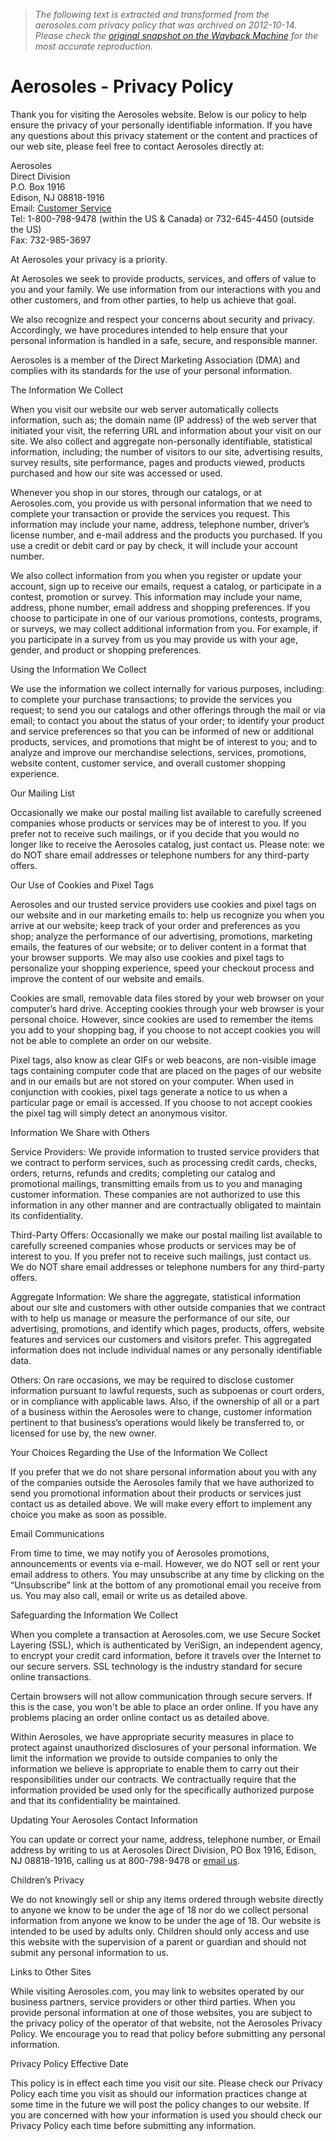 > *The following text is extracted and transformed from the aerosoles.com privacy policy that was archived on 2012-10-14. Please check the [original snapshot on the Wayback Machine](https://web.archive.org/web/20121014135125id_/http%3A//www.aerosoles.com/eng/aboutus/privacy.cfm) for the most accurate reproduction.*

# Aerosoles - Privacy Policy

Thank you for visiting the Aerosoles website. Below is our policy to help ensure the privacy of your personally identifiable information. If you have any questions about this privacy statement or the content and practices of our web site, please feel free to contact Aerosoles directly at:

Aerosoles  
Direct Division  
P.O. Box 1916  
Edison, NJ 08818-1916  
Email: [Customer Service](mailto:customerservice@aerosoles.com)  
Tel: 1-800-798-9478 (within the US & Canada) or 732-645-4450 (outside the US)  
Fax: 732-985-3697 

At Aerosoles your privacy is a priority.

At Aerosoles we seek to provide products, services, and offers of value to you and your family. We use information from our interactions with you and other customers, and from other parties, to help us achieve that goal.

We also recognize and respect your concerns about security and privacy. Accordingly, we have procedures intended to help ensure that your personal information is handled in a safe, secure, and responsible manner.

Aerosoles is a member of the Direct Marketing Association (DMA) and complies with its standards for the use of your personal information. 

The Information We Collect

When you visit our website our web server automatically collects information, such as; the domain name (IP address) of the web server that initiated your visit, the referring URL and information about your visit on our site. We also collect and aggregate non-personally identifiable, statistical information, including; the number of visitors to our site, advertising results, survey results, site performance, pages and products viewed, products purchased and how our site was accessed or used.

Whenever you shop in our stores, through our catalogs, or at Aerosoles.com, you provide us with personal information that we need to complete your transaction or provide the services you request. This information may include your name, address, telephone number, driver’s license number, and e-mail address and the products you purchased. If you use a credit or debit card or pay by check, it will include your account number.

We also collect information from you when you register or update your account, sign up to receive our emails, request a catalog, or participate in a contest, promotion or survey. This information may include your name, address, phone number, email address and shopping preferences. If you choose to participate in one of our various promotions, contests, programs, or surveys, we may collect additional information from you. For example, if you participate in a survey from us you may provide us with your age, gender, and product or shopping preferences. 

Using the Information We Collect

We use the information we collect internally for various purposes, including: to complete your purchase transactions; to provide the services you request; to send you our catalogs and other offerings through the mail or via email; to contact you about the status of your order; to identify your product and service preferences so that you can be informed of new or additional products, services, and promotions that might be of interest to you; and to analyze and improve our merchandise selections, services, promotions, website content, customer service, and overall customer shopping experience. 

Our Mailing List

Occasionally we make our postal mailing list available to carefully screened companies whose products or services may be of interest to you. If you prefer not to receive such mailings, or if you decide that you would no longer like to receive the Aerosoles catalog, just contact us. Please note: we do NOT share email addresses or telephone numbers for any third-party offers. 

Our Use of Cookies and Pixel Tags

Aerosoles and our trusted service providers use cookies and pixel tags on our website and in our marketing emails to: help us recognize you when you arrive at our website; keep track of your order and preferences as you shop; analyze the performance of our advertising, promotions, marketing emails, the features of our website; or to deliver content in a format that your browser supports. We may also use cookies and pixel tags to personalize your shopping experience, speed your checkout process and improve the content of our website and emails. 

Cookies are small, removable data files stored by your web browser on your computer’s hard drive. Accepting cookies through your web browser is your personal choice. However, since cookies are used to remember the items you add to your shopping bag, if you choose to not accept cookies you will not be able to complete an order on our website. 

Pixel tags, also know as clear GIFs or web beacons, are non-visible image tags containing computer code that are placed on the pages of our website and in our emails but are not stored on your computer. When used in conjunction with cookies, pixel tags generate a notice to us when a particular page or email is accessed. If you choose to not accept cookies the pixel tag will simply detect an anonymous visitor. 

Information We Share with Others

Service Providers: We provide information to trusted service providers that we contract to perform services, such as processing credit cards, checks, orders, returns, refunds and credits; completing our catalog and promotional mailings, transmitting emails from us to you and managing customer information. These companies are not authorized to use this information in any other manner and are contractually obligated to maintain its confidentiality. 

Third-Party Offers: Occasionally we make our postal mailing list available to carefully screened companies whose products or services may be of interest to you. If you prefer not to receive such mailings, just contact us. We do NOT share email addresses or telephone numbers for any third-party offers. 

Aggregate Information: We share the aggregate, statistical information about our site and customers with other outside companies that we contract with to help us manage or measure the performance of our site, our advertising, promotions, and identify which pages, products, offers, website features and services our customers and visitors prefer. This aggregated information does not include individual names or any personally identifiable data. 

Others: On rare occasions, we may be required to disclose customer information pursuant to lawful requests, such as subpoenas or court orders, or in compliance with applicable laws. Also, if the ownership of all or a part of a business within the Aerosoles were to change, customer information pertinent to that business’s operations would likely be transferred to, or licensed for use by, the new owner. 

Your Choices Regarding the Use of the Information We Collect

If you prefer that we do not share personal information about you with any of the companies outside the Aerosoles family that we have authorized to send you promotional information about their products or services just contact us as detailed above. We will make every effort to implement any choice you make as soon as possible. 

Email Communications

From time to time, we may notify you of Aerosoles promotions, announcements or events via e-mail. However, we do NOT sell or rent your email address to others. You may unsubscribe at any time by clicking on the “Unsubscribe” link at the bottom of any promotional email you receive from us. You may also call, email or write us as detailed above. 

Safeguarding the Information We Collect

When you complete a transaction at Aerosoles.com, we use Secure Socket Layering (SSL), which is authenticated by VeriSign, an independent agency, to encrypt your credit card information, before it travels over the Internet to our secure servers. SSL technology is the industry standard for secure online transactions. 

Certain browsers will not allow communication through secure servers. If this is the case, you won't be able to place an order online. If you have any problems placing an order online contact us as detailed above. 

Within Aerosoles, we have appropriate security measures in place to protect against unauthorized disclosures of your personal information. We limit the information we provide to outside companies to only the information we believe is appropriate to enable them to carry out their responsibilities under our contracts. We contractually require that the information provided be used only for the specifically authorized purpose and that its confidentiality be maintained. 

Updating Your Aerosoles Contact Information

You can update or correct your name, address, telephone number, or Email address by writing to us at Aerosoles Direct Division, PO Box 1916, Edison, NJ 08818-1916, calling us at 800-798-9478 or [email us](mailto:customerservice@aerosoles.com). 

Children’s Privacy

We do not knowingly sell or ship any items ordered through website directly to anyone we know to be under the age of 18 nor do we collect personal information from anyone we know to be under the age of 18. Our website is intended to be used by adults only. Children should only access and use this website with the supervision of a parent or guardian and should not submit any personal information to us.

Links to Other Sites

While visiting Aerosoles.com, you may link to websites operated by our business partners, service providers or other third parties. When you provide personal information at one of those websites, you are subject to the privacy policy of the operator of that website, not the Aerosoles Privacy Policy. We encourage you to read that policy before submitting any personal information. 

Privacy Policy Effective Date

This policy is in effect each time you visit our site. Please check our Privacy Policy each time you visit as should our information practices change at some time in the future we will post the policy changes to our website. If you are concerned with how your information is used you should check our Privacy Policy each time before submitting any information. 
